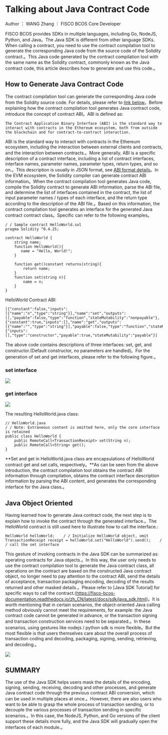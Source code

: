 # Talking about Java Contract Code

Author ： WANG Zhang ｜ FISCO BCOS Core Developer

FISCO BCOS provides SDKs in multiple languages, including Go, NodeJS, Python, and Java。The Java SDK is different from other language SDKs. When calling a contract, you need to use the contract compilation tool to generate the corresponding Java code from the source code of the Solidity contract.。This Java code generated by the contract compilation tool with the same name as the Solidity contract, commonly known as the Java contract code, this article describes how to generate and use this code.。

## How to Generate Java Contract Code

The contract compilation tool can generate the corresponding Java code from the Solidity source code. For details, please refer to [link below](https://fisco-bcos-documentation.readthedocs.io/zh_CN/latest/docs/console/console.html#id10)。Before explaining how the contract compilation tool generates Java contract code, introduce the concept of contract ABI。ABI is defined as:

```
The Contract Application Binary Interface (ABI) is the standard way to interact with contracts in the Ethereum ecosystem, both from outside the blockchain and for contract-to-contract interaction.
```

ABI is the standard way to interact with contracts in the Ethereum ecosystem, including the interaction between external clients and contracts, and the interaction between contracts.。More generally, ABI is a specific description of a contract interface, including a list of contract interfaces, interface names, parameter names, parameter types, return types, and so on.。This description is usually in JSON format, see [ABI format details](https://solidity.readthedocs.io/en/develop/abi-spec.html#json)。In the EVM ecosystem, the Solidity compiler can generate contract ABI information。When the contract compilation tool generates Java code, compile the Solidity contract to generate ABI information, parse the ABI file, and determine the list of interfaces contained in the contract, the list of input parameter names / types of each interface, and the return type according to the description of the ABI file.。Based on this information, the contract compilation tool generates an interface for the generated Java contract contract class。Specific can refer to the following examples。

```
/ / Sample contract HelloWorld.sol
pragma Solidity ^0.4.25;

contract HelloWorld {
    string name;
    function HelloWorld(){
       name = "Hello, World!";
    }
    
    function get()constant returns(string){
        return name;
    }
    function set(string n){
        name = n;
    }
}
```

HelloWorld Contract ABI:

```
[{"constant":false,"inputs":[{"name":"n","type":"string"}],"name":"set","outputs":[],"payable":false,"type":"function","stateMutability":"nonpayable"},{"constant":true,"inputs":[],"name":"get","outputs":[{"name":"","type":"string"}],"payable":false,"type":"function","stateMutability":"view"},{"inputs":[],"type":"constructor","payable":true,"stateMutability":"payable"}]
```

The above code contains descriptions of three interfaces: set, get, and constructor.(Default constructor, no parameters are handled)。For the generation of set and get interfaces, please refer to the following figure.。

### set interface

![](../../../../images/articles/talking_about_java-contract-code/IMG_5743.PNG)


### get interface

![](../../../../images/articles/talking_about_java-contract-code/IMG_5744.PNG)

The resulting HelloWorld.java class:

```
// HelloWorld.java 
/ / Note: Extraneous content is omitted here, only the core interface is retained
public class HelloWorld {
    public RemoteCall<TransactionReceipt> set(String n);
    public RemoteCall<String> get();
}
```

**Set and get in HelloWorld.java class are encapsulations of HelloWorld contract get and set calls, respectively。**As can be seen from the above introduction, the contract compilation tool obtains the contract ABI information through compilation, obtains the contract interface description information by parsing the ABI content, and generates the corresponding interface for the Java class.。

## Java Object Oriented

Having learned how to generate Java contract code, the next step is to explain how to invoke the contract through the generated interface.。The HelloWorld contract is still used here to illustrate how to call the interface.:

```
HelloWorld helloWorld;    / / Initialize HelloWorld object, omit
TransactionReceipt receipt = helloWorld.set("HelloWorld").send();    / / call the set interface
```

This gesture of invoking contracts in the Java SDK can be summarized as: operating contracts for Java objects.。In this way, the user only needs to use the contract compilation tool to generate the Java contract class, all operations on the contract are based on the constructed Java contract object, no longer need to pay attention to the contract ABI, send the details of acceptance, transaction packaging encoding, decoding of the results returned and other masked details.。Please refer to [Java SDK Tutorial] for specific ways to call the contract.(https://fisco-bcos-documentation.readthedocs.io/zh_CN/latest/docs/sdk/java_sdk.html)。It is worth mentioning that in certain scenarios, the object-oriented Java calling method obviously cannot meet the requirements, for example: the Java contract code cannot be generated in advance, or the transaction signing and transaction construction services need to be separated.。In these scenarios, using gestures like nodejs / python sdk is more flexible。But the most flexible is that users themselves care about the overall process of transaction coding and decoding, packaging, signing, sending, retrieving, and decoding.。

![](../../../../images/articles/talking_about_java-contract-code/IMG_5745.PNG)


## SUMMARY

The use of the Java SDK helps users mask the details of the encoding, signing, sending, receiving, decoding and other processes, and generate Java contract code through the previous contract ABI conversion, which can be used in multiple places at once.。However, there are also users who want to be able to grasp the whole process of transaction sending, or to decouple the various processes of transaction sending in specific scenarios.。In this case, the NodeJS, Python, and Go versions of the client support these details more fully, and the Java SDK will gradually open the interfaces of each module.。